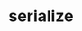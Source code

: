 # serialize

<!-- TODO-START
TODO: Fill short description here.

## Type signature

TODO: Fill type signature down below.

```
any ⇒ any
```

## Examples

TODO: List at least one example down below.

```javascript
serialize(); // ⇒ TODO
```

## Questions

TODO: List questions that may this function answers.
TODO-END -->
